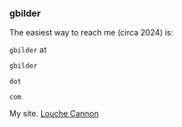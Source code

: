 ### gbilder

The easiest way to reach me (circa 2024) is:

`gbilder` at 

`gbilder`

`dot`

`com`


My site.
[Louche Cannon](https://gbilder.com)

<!--
**gbilder/gbilder** is a ✨ _special_ ✨ repository because its `README.md` (this file) appears on your GitHub profile.

Here are some ideas to get you started:

- 🔭 I’m currently working on ...
- 🌱 I’m currently learning ...
- 👯 I’m looking to collaborate on ...
- 🤔 I’m looking for help with ...
- 💬 Ask me about ...
- 📫 How to reach me: ...
- 😄 Pronouns: ...
- ⚡ Fun fact: ...
-->
